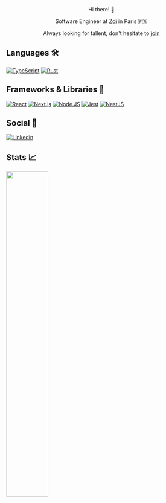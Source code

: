 <div align="center">
  <br />  <br />
  
  <p>Hi there! 👋</p>
  
  <p>Software Engineer at <a target="_blank" href="https://www.zoi.com/">Zoī</a> in Paris 🇫🇷</p>
  
  <p>Always looking for tallent, don't hesitate to <a target="_blank" href="https://www.zoi.com/recruitment">join</a></p>

</div>



## Languages 🛠️

[![TypeScript](https://img.shields.io/badge/TYPESCRIPT-%2320232a.svg?style=for-the-badge&logo=typescript&logoColor=#2F74C0)](https://www.typescriptlang.org/)
[![Rust](https://img.shields.io/badge/Rust-%2320232a.svg?style=for-the-badge&logo=rust)](https://www.rust-lang.org/)

## Frameworks & Libraries 🧰

[![React](https://img.shields.io/badge/react-%2320232a.svg?style=for-the-badge&logo=react&logoColor=%2361DAFB)](https://reactjs.org/)
[![Next.js](https://img.shields.io/badge/Next.js-%2320232a.svg?style=for-the-badge&logo=nextdotjs&logoColor=fff)](https://nextjs.org/)
[![Node.JS](https://img.shields.io/badge/NODE.JS-%2320232a.svg?style=for-the-badge&logo=node.js&logoColor=#73AA60)](https://nodejs.org/)
[![Jest](https://img.shields.io/badge/Jest-%2320232a.svg?style=for-the-badge&logo=Jest&logoColor=white)](https://jestjs.io/)
[![NestJS](https://img.shields.io/badge/nestjs-%2320232a.svg?style=for-the-badge&logo=nestjs&logoColor=white)](https://nestjs.com/)

## Social 👥

[![Linkedin](https://img.shields.io/badge/-Alexandre%20Chabrolin-%2320232a.svg?style=for-the-badge&logo=Linkedin)](https://www.linkedin.com/in/alexandre-chabrolin/) 

## Stats 📈

<a target="_blank" href="https://github.com/chabroA"><img align="left" width="47%" src="https://github-readme-stats.vercel.app/api?username=chabroA&hide=stars&show_icons=true&theme=nord&count_private=true" /></a>

